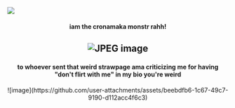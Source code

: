 ![](https://komarev.com/ghpvc/?username=kolcheks&label=★+hi!+&color=9F2B68)

#### <p align="center"> iam the cronamaka monstr rahh!

## <p align="center">![JPEG image](https://github.com/user-attachments/assets/669d91cc-fdec-4ce0-9751-c64203ca65ea)

#### <p align="center"> to whoever sent that weird strawpage ama criticizing me for having "don't flirt with me" in my bio you're weird
<p align="center">![image](https://github.com/user-attachments/assets/beebdfb6-1c67-49c7-9190-d112acc4f6c3)


